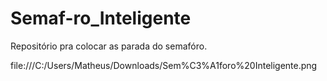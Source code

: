 # Semaf-ro_Inteligente
Repositório pra colocar as parada do semafóro.

file:///C:/Users/Matheus/Downloads/Sem%C3%A1foro%20Inteligente.png
